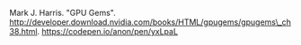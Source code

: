 Mark J. Harris. "GPU Gems". http://developer.download.nvidia.com/books/HTML/gpugems/gpugems\_ch38.html.
https://codepen.io/anon/pen/yxLpaL


